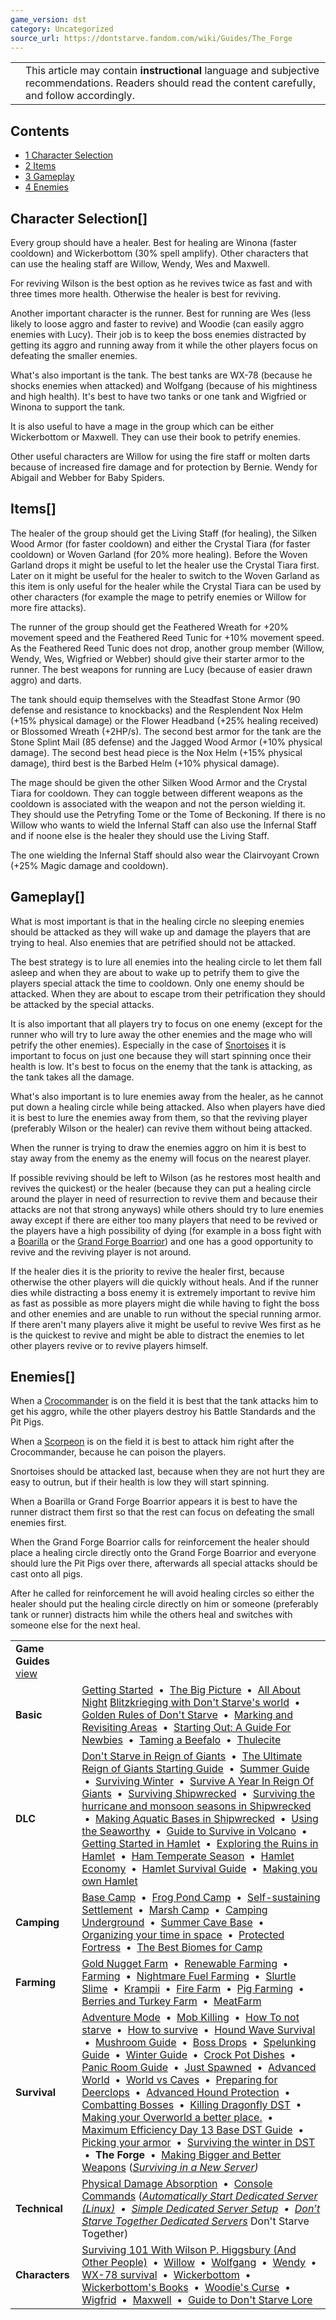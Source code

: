```yaml
---
game_version: dst
category: Uncategorized
source_url: https://dontstarve.fandom.com/wiki/Guides/The_Forge
---
```


|  |  |
| --- | --- |
|  | This article may contain **instructional** language and subjective recommendations. Readers should read the content carefully, and follow accordingly. |

## Contents

* [1 Character Selection](#Character_Selection)
* [2 Items](#Items)
* [3 Gameplay](#Gameplay)
* [4 Enemies](#Enemies)

## Character Selection[]

Every group should have a healer. Best for healing are Winona (faster cooldown) and Wickerbottom (30% spell amplify). Other characters that can use the healing staff are Willow, Wendy, Wes and Maxwell.

For reviving Wilson is the best option as he revives twice as fast and with three times more health. Otherwise the healer is best for reviving.

Another important character is the runner. Best for running are Wes (less likely to loose aggro and faster to revive) and Woodie (can easily aggro enemies with Lucy). Their job is to keep the boss enemies distracted by getting its aggro and running away from it while the other players focus on defeating the smaller enemies.

What's also important is the tank. The best tanks are WX-78 (because he shocks enemies when attacked) and Wolfgang (because of his mightiness and high health). It's best to have two tanks or one tank and Wigfried or Winona to support the tank.

It is also useful to have a mage in the group which can be either Wickerbottom or Maxwell. They can use their book to petrify enemies.

Other useful characters are Willow for using the fire staff or molten darts because of increased fire damage and for protection by Bernie. Wendy for Abigail and Webber for Baby Spiders.

## Items[]

The healer of the group should get the Living Staff (for healing), the Silken Wood Armor (for faster cooldown) and either the Crystal Tiara (for faster cooldown) or Woven Garland (for 20% more healing). Before the Woven Garland drops it might be useful to let the healer use the Crystal Tiara first. Later on it might be useful for the healer to switch to the Woven Garland as this item is only useful for the healer while the Crystal Tiara can be used by other characters (for example the mage to petrify enemies or Willow for more fire attacks).

The runner of the group should get the Feathered Wreath for +20% movement speed and the Feathered Reed Tunic for +10% movement speed. As the Feathered Reed Tunic does not drop, another group member (Willow, Wendy, Wes, Wigfried or Webber) should give their starter armor to the runner. The best weapons for running are Lucy (because of easier drawn aggro) and darts.

The tank should equip themselves with the Steadfast Stone Armor (90 defense and resistance to knockbacks) and the Resplendent Nox Helm (+15% physical damage) or the Flower Headband (+25% healing received) or Blossomed Wreath (+2HP/s). The second best armor for the tank are the Stone Splint Mail (85 defense) and the Jagged Wood Armor (+10% physical damage). The second best head piece is the Nox Helm (+15% physical damage), third best is the Barbed Helm (+10% physical damage).

The mage should be given the other Silken Wood Armor and the Crystal Tiara for cooldown. They can toggle between different weapons as the cooldown is associated with the weapon and not the person wielding it. They should use the Petryfing Tome or the Tome of Beckoning. If there is no Willow who wants to wield the Infernal Staff can also use the Infernal Staff and if noone else is the healer they should use the Living Staff.

The one wielding the Infernal Staff should also wear the Clairvoyant Crown (+25% Magic damage and cooldown).

## Gameplay[]

What is most important is that in the healing circle no sleeping enemies should be attacked as they will wake up and damage the players that are trying to heal. Also enemies that are petrified should not be attacked.

The best strategy is to lure all enemies into the healing circle to let them fall asleep and when they are about to wake up to petrify them to give the players special attack the time to cooldown. Only one enemy should be attacked. When they are about to escape trom their petrification they should be attacked by the special attacks.

It is also important that all players try to focus on one enemy (except for the runner who will try to lure away the other enemies and the mage who will petrify the other enemies). Especially in the case of [Snortoises](/wiki/Snortoise "Snortoise") it is important to focus on just one because they will start spinning once their health is low. It's best to focus on the enemy that the tank is attacking, as the tank takes all the damage.

What's also important is to lure enemies away from the healer, as he cannot put down a healing circle while being attacked. Also when players have died it is best to lure the enemies away from them, so that the reviving player (preferably Wilson or the healer) can revive them without being attacked.

When the runner is trying to draw the enemies aggro on him it is best to stay away from the enemy as the enemy will focus on the nearest player.

If possible reviving should be left to Wilson (as he restores most health and revives the quickest) or the healer (because they can put a healing circle around the player in need of resurrection to revive them and because their attacks are not that strong anyways) while others should try to lure enemies away except if there are either too many players that need to be revived or the players have a high possibility of dying (for example in a boss fight with a [Boarilla](/wiki/Boarilla "Boarilla") or the [Grand Forge Boarrior](/wiki/Grand_Forge_Boarrior "Grand Forge Boarrior")) and one has a good opportunity to revive and the reviving player is not around.

If the healer dies it is the priority to revive the healer first, because otherwise the other players will die quickly without heals. And if the runner dies while distracting a boss enemy it is extremely important to revive him as fast as possible as more players might die while having to fight the boss and other enemies and are unable to run without the special running armor. If there aren't many players alive it might be useful to revive Wes first as he is the quickest to revive and might be able to distract the enemies to let other players revive or to revive players himself.

## Enemies[]

When a [Crocommander](/wiki/Crocommander "Crocommander") is on the field it is best that the tank attacks him to get his aggro, while the other players destroy his Battle Standards and the Pit Pigs.

When a [Scorpeon](/wiki/Scorpeon "Scorpeon") is on the field it is best to attack him right after the Crocommander, because he can poison the players.

Snortoises should be attacked last, because when they are not hurt they are easy to outrun, but if their health is low they will start spinning.

When a Boarilla or Grand Forge Boarrior appears it is best to have the runner distract them first so that the rest can focus on defeating the small enemies first.

When the Grand Forge Boarrior calls for reinforcement the healer should place a healing circle directly onto the Grand Forge Boarrior and everyone should lure the Pit Pigs over there, afterwards all special attacks should be cast onto all pigs.

After he called for reinforcement he will avoid healing circles so either the healer should put the healing circle directly on him or someone (preferably tank or runner) distracts him while the others heal and switches with someone else for the next heal.

|  |  |
| --- | --- |
| **Game Guides** [view](/wiki/Template:Guide "Template:Guide") | |
| **Basic** | [Getting Started](/wiki/Guides/Getting_Started_Guide "Guides/Getting Started Guide")  •  [The Big Picture](/wiki/Guides/The_Big_Picture "Guides/The Big Picture")  •  [All About Night](/wiki/Guides/All_About_Night "Guides/All About Night") [Blitzkrieging with Don't Starve's world](/wiki/Guides/Blitzkrieging_with_Don%27t_Starve%27s_world "Guides/Blitzkrieging with Don't Starve's world")  •  [Golden Rules of Don't Starve](/wiki/Guides/Golden_Rules_of_Don%27t_Starve "Guides/Golden Rules of Don't Starve")  •  [Marking and Revisiting Areas](/wiki/Guides/Marking_and_Revisiting_Areas "Guides/Marking and Revisiting Areas")  •  [Starting Out: A Guide For Newbies](/wiki/Guides/Starting_Out:_A_Guide_For_Newbies "Guides/Starting Out: A Guide For Newbies")  •  [Taming a Beefalo](/wiki/Guides/Taming_a_Beefalo "Guides/Taming a Beefalo")  •  [Thulecite](/wiki/Guides/Thulecite "Guides/Thulecite") |
| **DLC** | [Don't Starve in Reign of Giants](/wiki/Guides/Don%27t_Starve_in_Reign_of_Giants "Guides/Don't Starve in Reign of Giants")  •  [The Ultimate Reign of Giants Starting Guide](/wiki/Guides/The_Ultimate_Reign_Of_Giants_Starting_Guide "Guides/The Ultimate Reign Of Giants Starting Guide")  •  [Summer Guide](/wiki/Guides/Summer_Guide "Guides/Summer Guide")  •  [Surviving Winter](/wiki/Guides/Surviving_Winter "Guides/Surviving Winter")  •  [Survive A Year In Reign Of Giants](/wiki/Guides/Survive_A_Year_In_Reign_Of_Giants "Guides/Survive A Year In Reign Of Giants")  •  [Surviving Shipwrecked](/wiki/Guides/Surviving_Shipwrecked "Guides/Surviving Shipwrecked")  •  [Surviving the hurricane and monsoon seasons in Shipwrecked](/wiki/Guides/Surviving_a_year_in_Shipwrecked "Guides/Surviving a year in Shipwrecked")  •  [Making Aquatic Bases in Shipwrecked](/wiki/Guides/Making_Aquatic_Bases_in_Shipwrecked "Guides/Making Aquatic Bases in Shipwrecked")  •  [Using the Seaworthy](/wiki/Guides/From_SW_to_RoG_via_the_Seaworthy! "Guides/From SW to RoG via the Seaworthy!")  •  [Guide to Survive in Volcano](/wiki/Guides/Guide_to_Survive_in_Volcano "Guides/Guide to Survive in Volcano")  •  [Getting Started in Hamlet](/wiki/Guides/Getting_Started_in_Hamlet "Guides/Getting Started in Hamlet")  •  [Exploring the Ruins in Hamlet](/wiki/Guides/Exploring_the_Ruins_in_Hamlet "Guides/Exploring the Ruins in Hamlet")  •  [Ham Temperate Season](/wiki/Guides/Ham_Temperate_Season "Guides/Ham Temperate Season")  •  [Hamlet Economy](/wiki/Guides/Hamlet_Economy "Guides/Hamlet Economy")  •  [Hamlet Survival Guide](/wiki/Guides/Hamlet_Survival_Guide "Guides/Hamlet Survival Guide")  •  [Making you own Hamlet](/wiki/Guides/Making_you_own_Hamlet "Guides/Making you own Hamlet") |
| **Camping** | [Base Camp](/wiki/Guides/Base_Camp_Guide "Guides/Base Camp Guide")  •  [Frog Pond Camp](/wiki/Guides/Frog_Pond_Camp_Guide "Guides/Frog Pond Camp Guide")  •  [Self-sustaining Settlement](/wiki/Guides/Self-sustaining_Settlement_Guide "Guides/Self-sustaining Settlement Guide")  •  [Marsh Camp](/wiki/Guides/Marsh_Camp_Guide "Guides/Marsh Camp Guide")  •  [Camping Underground](/wiki/Guides/Camping_Underground "Guides/Camping Underground")  •  [Summer Cave Base](/wiki/Guides/Summer_Cave_Base "Guides/Summer Cave Base")  •  [Organizing your time in space](/wiki/Guides/Organizing_your_time_in_space "Guides/Organizing your time in space")  •  [Protected Fortress](/wiki/Guides/Protected_Fortress "Guides/Protected Fortress")  •  [The Best Biomes for Camp](/wiki/Guides/The_Best_Biomes_for_Camp "Guides/The Best Biomes for Camp") |
| **Farming** | [Gold Nugget Farm](/wiki/Guides/Gold_Nugget_Farm_Guide "Guides/Gold Nugget Farm Guide")  •  [Renewable Farming](/wiki/Guides/Renewable_Farming "Guides/Renewable Farming")  •  [Farming](/wiki/Guides/Farming "Guides/Farming")  •  [Nightmare Fuel Farming](/wiki/Guides/Nightmare_Fuel_Farming "Guides/Nightmare Fuel Farming")  •  [Slurtle Slime](/wiki/Guides/Slurtle_Slime_Guide "Guides/Slurtle Slime Guide")  •  [Krampii](/wiki/Guides/Managing_Naughtiness "Guides/Managing Naughtiness")  •  [Fire Farm](/wiki/Guides/Fire_Farm "Guides/Fire Farm")  •  [Pig Farming](/wiki/Guides/Pig_Farming "Guides/Pig Farming")  •  [Berries and Turkey Farm](/wiki/Guides/Incredible_Inedible "Guides/Incredible Inedible")  •  [MeatFarm](/wiki/Guides/MeatFarm "Guides/MeatFarm") |
| **Survival** | [Adventure Mode](/wiki/Guides/Adventure_Guide "Guides/Adventure Guide")  •  [Mob Killing](/wiki/Guides/Mob_Killing_Guide "Guides/Mob Killing Guide")  •  [How To not starve](/wiki/Guides/How_to_not_starve "Guides/How to not starve")  •  [How to survive](/wiki/Guides/How_to_Survive "Guides/How to Survive")  •  [Hound Wave Survival](/wiki/Guides/Hound_Wave_Survival_Guide "Guides/Hound Wave Survival Guide")  •  [Mushroom Guide](/wiki/Guides/Mushroom_Guide "Guides/Mushroom Guide")  •  [Boss Drops](/wiki/Guides/What_To_Do_With_Boss_Drops "Guides/What To Do With Boss Drops")  •  [Spelunking Guide](/wiki/Guides/Spelunking_Guide "Guides/Spelunking Guide")  •  [Winter Guide](/wiki/Guides/Winter_Guide "Guides/Winter Guide")  •  [Crock Pot Dishes](/wiki/Guides/Crock_Pot_Dishes "Guides/Crock Pot Dishes")  •  [Panic Room Guide](/wiki/Guides/Panic_Room "Guides/Panic Room")  •  [Just Spawned](/wiki/Guides/You_Have_Just_Spawned,_Now_What%3F%3F "Guides/You Have Just Spawned, Now What??")  •  [Advanced World](/wiki/Guides/Advanced_World "Guides/Advanced World")  •  [World vs Caves](/wiki/Guides/World_vs_Caves "Guides/World vs Caves")  •  [Preparing for Deerclops](/wiki/Guides/Preparing_for_Deerclops "Guides/Preparing for Deerclops")  •  [Advanced Hound Protection](/wiki/Guides/Advanced_Hound_Protection "Guides/Advanced Hound Protection")  •  [Combatting Bosses](/wiki/Guides/Combatting_Bosses "Guides/Combatting Bosses")  •  [Killing Dragonfly DST](/wiki/Guides/Killing_Dragonfly_DST "Guides/Killing Dragonfly DST")  •  [Making your Overworld a better place.](/wiki/Guides/Making_your_Overworld_a_better_place. "Guides/Making your Overworld a better place.")  •  [Maximum Efficiency Day 13 Base DST Guide](/wiki/Guides/Maximum_Efficiency_Day_13_Base_DST_Guide "Guides/Maximum Efficiency Day 13 Base DST Guide")  •  [Picking your armor](/wiki/Guides/Picking_your_armor "Guides/Picking your armor")  •  [Surviving the winter in DST](/wiki/Guides/Surviving_the_winter_in_DST "Guides/Surviving the winter in DST")  •  **The Forge**  •  [Making Bigger and Better Weapons](/wiki/Guides/Making_Bigger_and_Better_Weapons "Guides/Making Bigger and Better Weapons")  (*[Surviving in a New Server](/wiki/Guides/Surviving_in_a_New_Server "Guides/Surviving in a New Server"))* |
| **Technical** | [Physical Damage Absorption](/wiki/Guides/Physical_Damage_Absorption "Guides/Physical Damage Absorption")  •  [Console Commands](/wiki/Guides/Console "Guides/Console")  (*[Automatically Start Dedicated Server (Linux)](/wiki/Guides/Automatically_Start_Dedicated_Server_(Linux) "Guides/Automatically Start Dedicated Server (Linux)")  •  [Simple Dedicated Server Setup](/wiki/Guides/Simple_Dedicated_Server_Setup "Guides/Simple Dedicated Server Setup")  •  [Don’t Starve Together Dedicated Servers](/wiki/Guides/Don%E2%80%99t_Starve_Together_Dedicated_Servers "Guides/Don’t Starve Together Dedicated Servers")* Don't Starve Together) |
| **Characters** | [Surviving 101 With Wilson P. Higgsbury (And Other People)](/wiki/Guides/Surviving_101_With_Wilson_P._Higgsbury_(And_Other_People) "Guides/Surviving 101 With Wilson P. Higgsbury (And Other People)")  •  [Willow](/wiki/Guides/Character_guide-Willow "Guides/Character guide-Willow")  •  [Wolfgang](/wiki/Guides/Character_guide_-_Wolfgang,_The_Strongman "Guides/Character guide - Wolfgang, The Strongman")  •  [Wendy](/wiki/Guides/Character_guides-Wendy "Guides/Character guides-Wendy")  •  [WX-78 survival](/wiki/Guides/WX-78_survival "Guides/WX-78 survival")  •  [Wickerbottom](/wiki/Guides/Wickerbottom "Guides/Wickerbottom")  •  [Wickerbottom's Books](/wiki/Guides/Character_guide_-_Wickerbottom%27s_Books "Guides/Character guide - Wickerbottom's Books")  •  [Woodie's Curse](/wiki/Guides/Woodie%27s_Curse "Guides/Woodie's Curse")  •  [Wigfrid](/wiki/User_blog:Cmshaw/Adventure_Mode_with_Wigfrid_Guide "User blog:Cmshaw/Adventure Mode with Wigfrid Guide")  •  [Maxwell](/wiki/Guides/Character_Guide_-_Maxwell "Guides/Character Guide - Maxwell")  •  [Guide to Don't Starve Lore](/wiki/Guides/Guide_to_Don%27t_Starve_Lore "Guides/Guide to Don't Starve Lore") |